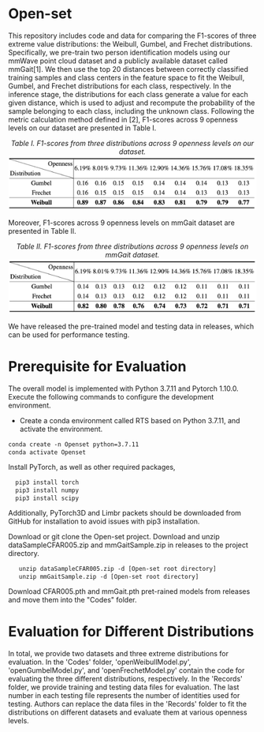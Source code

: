 # Open-set
This repository includes code and data for comparing the F1-scores of three extreme value distributions: the Weibull, Gumbel, and Frechet distributions. Specifically, we pre-train two person identification models using our mmWave point cloud dataset and a publicly available dataset called mmGait[1]. We then use the top 20 distances between correctly classified training samples and class centers in the feature space to fit the Weibull, Gumbel, and Frechet distributions for each class, respectively. In the inference stage, the distributions for each class generate a value for each given distance, which is used to adjust and recompute the probability of the sample belonging to each class, including the unknown class. Following the metric calculation method defined in [2], F1-scores across 9 openness levels on our dataset are presented in Table I.

<div align="center">
    <em>Table I. F1-scores from three distributions across 9 openness levels on our dataset.</em><br>
    <img src="Imgs/OurDataset.png" alt="Table I",width="400"/>
</div>

Moreover, F1-scores across 9 openness levels on mmGait dataset are presented in Table II.

<div align="center">
    <em>Table II. F1-scores from three distributions across 9 openness levels on mmGait dataset.</em><br>
    <img src="Imgs/mmGaitDataset.png" alt="Table II",width="400"/>
</div>

We have released the pre-trained model and testing data in releases, which can be used for performance testing. 

# Prerequisite for Evaluation

The overall model is implemented with Python 3.7.11 and Pytorch 1.10.0. Execute the following commands to configure the development environment.
* Create a conda environment called RTS based on Python 3.7.11, and activate the environment.
```
conda create -n Openset python=3.7.11
conda activate Openset
```
Install PyTorch, as well as other required packages, 
```
  pip3 install torch
  pip3 install numpy
  pip3 install scipy
```
Additionally, PyTorch3D and Limbr packets should be downloaded from GitHub for installation to avoid issues with pip3 installation.

Download or git clone the Open-set project. Download and unzip dataSampleCFAR005.zip and mmGaitSample.zip in releases to the project directory. 
```
   unzip dataSampleCFAR005.zip -d [Open-set root directory]
   unzip mmGaitSample.zip -d [Open-set root directory]
```
Download CFAR005.pth and mmGait.pth pret-rained models from releases and move them into the "Codes" folder. 

# Evaluation for Different Distributions

In total, we provide two datasets and three extreme distributions for evaluation. In the 'Codes' folder, 'openWeibullModel.py', 'openGumbelModel.py', and 'openFrechetModel.py' contain the code for evaluating the three different distributions, respectively. In the 'Records' folder, we provide training and testing data files for evaluation. The last number in each testing file represents the number of identities used for testing. Authors can replace the data files in the 'Records' folder to fit the distributions on different datasets and evaluate them at various openness levels.
